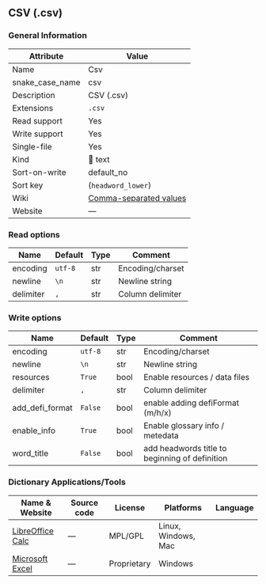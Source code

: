 CSV (.csv)
----------

### General Information

| Attribute       | Value                                                                          |
|-----------------|--------------------------------------------------------------------------------|
| Name            | Csv                                                                            |
| snake_case_name | csv                                                                            |
| Description     | CSV (.csv)                                                                     |
| Extensions      | `.csv`                                                                         |
| Read support    | Yes                                                                            |
| Write support   | Yes                                                                            |
| Single-file     | Yes                                                                            |
| Kind            | 📝 text                                                                        |
| Sort-on-write   | default_no                                                                     |
| Sort key        | \(`headword_lower`\)                                                           |
| Wiki            | [Comma-separated values](https://en.wikipedia.org/wiki/Comma-separated_values) |
| Website         | ―                                                                              |

### Read options

| Name      | Default | Type | Comment          |
|-----------|---------|------|------------------|
| encoding  | `utf-8` | str  | Encoding/charset |
| newline   | `\n`    | str  | Newline string   |
| delimiter | `,`     | str  | Column delimiter |

### Write options

| Name            | Default | Type | Comment                                        |
|-----------------|---------|------|------------------------------------------------|
| encoding        | `utf-8` | str  | Encoding/charset                               |
| newline         | `\n`    | str  | Newline string                                 |
| resources       | `True`  | bool | Enable resources / data files                  |
| delimiter       | `,`     | str  | Column delimiter                               |
| add_defi_format | `False` | bool | enable adding defiFormat (m/h/x)               |
| enable_info     | `True`  | bool | Enable glossary info / metedata                |
| word_title      | `False` | bool | add headwords title to beginning of definition |

### Dictionary Applications/Tools

| Name & Website                                                         | Source code | License     | Platforms           | Language |
|------------------------------------------------------------------------|-------------|-------------|---------------------|----------|
| [LibreOffice Calc](https://www.libreoffice.org/discover/calc/)         | ―           | MPL/GPL     | Linux, Windows, Mac |          |
| [Microsoft Excel](https://www.microsoft.com/en-us/microsoft-365/excel) | ―           | Proprietary | Windows             |          |
